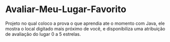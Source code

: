 # Avaliar-Meu-Lugar-Favorito
Projeto no qual coloco a prova o que aprendia ate o momento com Java, ele mostra o local digitado mais próximo de você, e disponibiliza uma atribuição de avaliação do lugar 0 a 5 estrelas.
